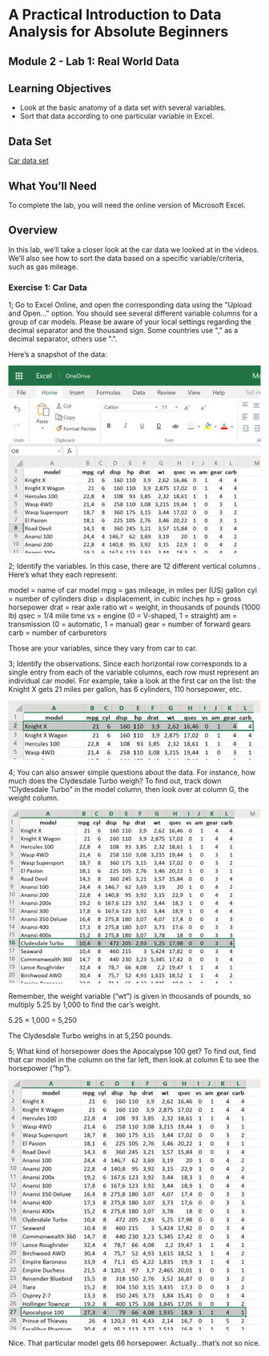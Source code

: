 # A Practical Introduction to Data Analysis for Absolute Beginners

## Module 2 - Lab 1: Real World Data

## Learning Objectives

* Look at the basic anatomy of a data set with several variables.
* Sort that data according to one particular variable in Excel.

## Data Set

[Car data set](Module%202%20Lab%20Real%20World%20Data%20-%20car%20data.xlsx)

## What You’ll Need

To complete the lab, you will need the online version of Microsoft Excel.

## Overview

In this lab, we’ll take a closer look at the car data we looked at in the videos. We’ll also see how to sort the data based on a specific variable/criteria, such as gas mileage.

### Exercise 1: Car Data

1; Go to Excel Online, and open the corresponding data using the "Upload and Open..." option. You should see several different variable columns for a group of car models. Please be aware of your local settings regarding the decimal separator and the thousand sign. Some countries use "," as a decimal separator, others use ".".

Here’s a snapshot of the data:

![Cars data set](img/2020-06-15-14-03-15.png)

2; Identify the variables. In this case, there are 12 different vertical columns . Here’s what they each
represent:

model = name of car model
mpg = gas mileage, in miles per (US) gallon
cyl = number of cylinders
disp = displacement, in cubic inches
hp = gross horsepower
drat = rear axle ratio
wt = weight, in thousands of pounds (1000 lb)
qsec = 1/4 mile time
vs = engine (0 = V-shaped, 1 = straight)
am = transmission (0 = automatic, 1 = manual)
gear = number of forward gears
carb = number of carburetors

Those are your variables, since they vary from car to car.

3; Identify the observations. Since each horizontal row corresponds to a single entry from each of the variable columns, each row must represent an individual car model. For example, take a look at the first car on the list: the Knight X gets 21 miles per gallon, has 6 cylinders, 110 horsepower,
etc.

![First row](img/2020-06-15-14-03-47.png)

4; You can also answer simple questions about the data. For instance, how much does the Clydesdale Turbo weigh? To find out, track down “Clydesdale Turbo” in the model column, then
look over at column G, the weight column.

![Clydesdale Turbo](img/2020-06-15-14-04-22.png)

Remember, the weight variable (“wt”) is given in thousands of pounds, so multiply 5.25 by 1,000 to find the car’s weight.

5.25 × 1,000 = 5,250

The Clydesdale Turbo weighs in at 5,250 pounds.

5; What kind of horsepower does the Apocalypse 100 get? To find out, find that car model in the column on the far left, then look at column E to see the horsepower (“hp”).

![Apocalypse 100](img/2020-06-15-14-06-18.png)

Nice. That particular model gets 66 horsepower. Actually…that’s not so nice.
